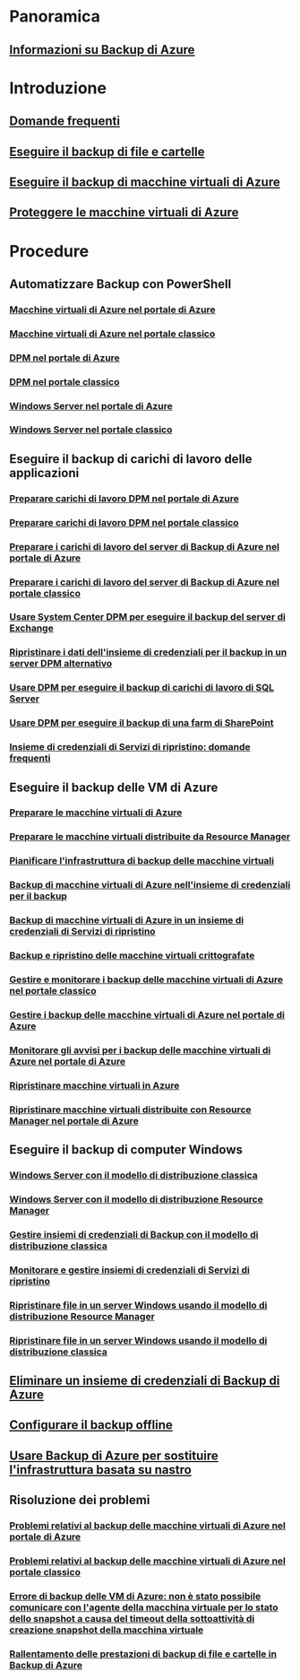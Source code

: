 # Panoramica
## [Informazioni su Backup di Azure](backup-introduction-to-azure-backup.md)
# Introduzione
## [Domande frequenti](backup-azure-backup-faq.md)
## [Eseguire il backup di file e cartelle](backup-try-azure-backup-in-10-mins.md)
## [Eseguire il backup di macchine virtuali di Azure](backup-azure-vms-first-look.md)
## [Proteggere le macchine virtuali di Azure](backup-azure-vms-first-look-arm.md)
# Procedure
## Automatizzare Backup con PowerShell
### [Macchine virtuali di Azure nel portale di Azure](backup-azure-vms-automation.md)
### [Macchine virtuali di Azure nel portale classico](backup-azure-vms-classic-automation.md)
### [DPM nel portale di Azure](backup-dpm-automation.md)
### [DPM nel portale classico](backup-dpm-automation-classic.md)
### [Windows Server nel portale di Azure](backup-client-automation.md)
### [Windows Server nel portale classico](backup-client-automation-classic.md)
## Eseguire il backup di carichi di lavoro delle applicazioni
### [Preparare carichi di lavoro DPM nel portale di Azure](backup-azure-dpm-introduction.md)
### [Preparare carichi di lavoro DPM nel portale classico](backup-azure-dpm-introduction-classic.md)
### [Preparare i carichi di lavoro del server di Backup di Azure nel portale di Azure](backup-azure-microsoft-azure-backup.md)
### [Preparare i carichi di lavoro del server di Backup di Azure nel portale classico](backup-azure-microsoft-azure-backup-classic.md)
### [Usare System Center DPM per eseguire il backup del server di Exchange](backup-azure-backup-exchange-server.md)
### [Ripristinare i dati dell'insieme di credenziali per il backup in un server DPM alternativo](backup-azure-alternate-dpm-server.md)
### [Usare DPM per eseguire il backup di carichi di lavoro di SQL Server](backup-azure-backup-sql.md)
### [Usare DPM per eseguire il backup di una farm di SharePoint](backup-azure-backup-sharepoint.md)
### [Insieme di credenziali di Servizi di ripristino: domande frequenti](backup-azure-backup-ibiza-faq.md)
## Eseguire il backup delle VM di Azure
### [Preparare le macchine virtuali di Azure](backup-azure-vms-prepare.md)
### [Preparare le macchine virtuali distribuite da Resource Manager](backup-azure-arm-vms-prepare.md)
### [Pianificare l'infrastruttura di backup delle macchine virtuali](backup-azure-vms-introduction.md)
### [Backup di macchine virtuali di Azure nell'insieme di credenziali per il backup](backup-azure-vms.md)
### [Backup di macchine virtuali di Azure in un insieme di credenziali di Servizi di ripristino](backup-azure-arm-vms.md)
### [Backup e ripristino delle macchine virtuali crittografate](backup-azure-vms-encryption.md)
### [Gestire e monitorare i backup delle macchine virtuali di Azure nel portale classico](backup-azure-manage-vms-classic.md)
### [Gestire i backup delle macchine virtuali di Azure nel portale di Azure](backup-azure-manage-vms.md)
### [Monitorare gli avvisi per i backup delle macchine virtuali di Azure nel portale di Azure](backup-azure-monitor-vms.md)
### [Ripristinare macchine virtuali in Azure](backup-azure-restore-vms.md)
### [Ripristinare macchine virtuali distribuite con Resource Manager nel portale di Azure](backup-azure-arm-restore-vms.md)
## Eseguire il backup di computer Windows
### [Windows Server con il modello di distribuzione classica](backup-configure-vault-classic.md)
### [Windows Server con il modello di distribuzione Resource Manager](backup-configure-vault.md)
### [Gestire insiemi di credenziali di Backup con il modello di distribuzione classica](backup-azure-manage-windows-server-classic.md)
### [Monitorare e gestire insiemi di credenziali di Servizi di ripristino](backup-azure-manage-windows-server.md)
### [Ripristinare file in un server Windows usando il modello di distribuzione Resource Manager](backup-azure-restore-windows-server.md)
### [Ripristinare file in un server Windows usando il modello di distribuzione classica](backup-azure-restore-windows-server-classic.md)

## [Eliminare un insieme di credenziali di Backup di Azure](backup-azure-delete-vault.md)
## [Configurare il backup offline](backup-azure-backup-import-export.md)
## [Usare Backup di Azure per sostituire l'infrastruttura basata su nastro](backup-azure-backup-cloud-as-tape.md)
## Risoluzione dei problemi
### [Problemi relativi al backup delle macchine virtuali di Azure nel portale di Azure](backup-azure-vms-troubleshoot.md)
### [Problemi relativi al backup delle macchine virtuali di Azure nel portale classico](backup-azure-vms-troubleshoot-classic.md)
### [Errore di backup delle VM di Azure: non è stato possibile comunicare con l'agente della macchina virtuale per lo stato dello snapshot a causa del timeout della sottoattività di creazione snapshot della macchina virtuale](backup-azure-troubleshoot-vm-backup-fails-snapshot-timeout.md)
### [Rallentamento delle prestazioni di backup di file e cartelle in Backup di Azure](backup-azure-troubleshoot-slow-backup-performance-issue.md)


<!--HONumber=Nov16_HO2-->


